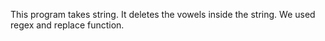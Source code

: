 This program takes string. It deletes the vowels inside the string. We used regex and replace function.
